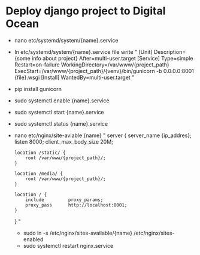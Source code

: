 # Deploy django project to Digital Ocean

  * nano etc/systemd/system/{name}.service
  * In etc/systemd/system/{name}.service file write 
  "
    [Unit]
    Description={some info about project}
    After=multi-user.target
    [Service]
    Type=simple
    Restart=on-failure
    WorkingDirectory=/var/www/{project_path}
    ExecStart=/var/www/{project_path}/{venv}/bin/gunicorn -b 0.0.0.0:8001 {file}.wsgi
    [Install]
    WantedBy=multi-user.target
  "
   
  * pip install gunicorn
  * sudo systemctl enable {name}.service
  * sudo systemctl start {name}.service
  * sudo systemctl status {name}.service
  * nano etc/nginx/site-aviable   {name}
  "
      server {
        server_name {ip_addres};
        listen 8000;
        client_max_body_size 20M;

        location /static/ {
            root /var/www/{project_path}/;
        }

        location /media/ {
            root /var/www/{project_path}/;
        }

        location / {
            include         proxy_params;
            proxy_pass      http://localhost:8001;
        }
       }
    "
    * sudo ln -s /etc/nginx/sites-available/{name} /etc/nginx/sites-enabled
    * sudo systemctl restart nginx.service
